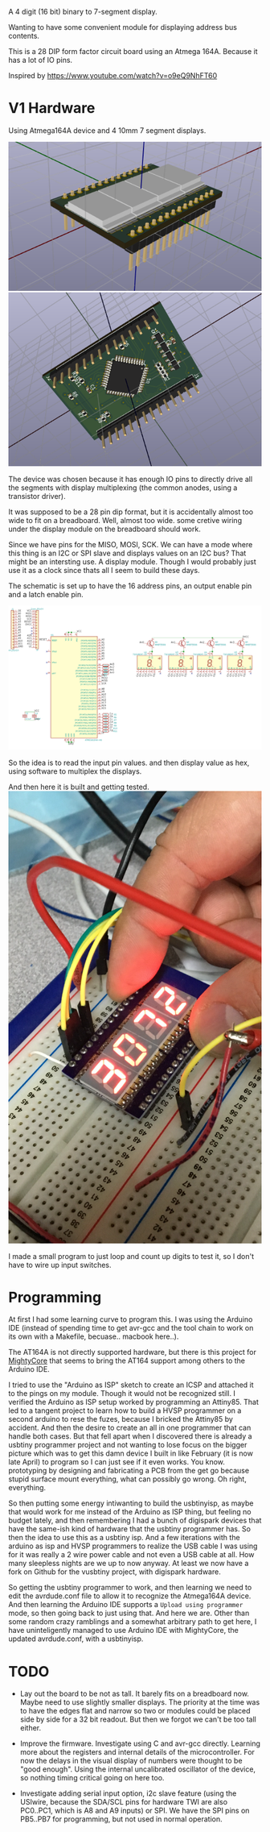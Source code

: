 A 4 digit (16 bit) binary to 7-segment display.

Wanting to have some convenient module for displaying address bus contents.

This is a 28 DIP form factor circuit board using an Atmega 164A. Because it has a lot of IO pins.

Inspired by https://www.youtube.com/watch?v=o9eQ9NhFT60

# V1 Hardware
Using Atmega164A device and 4 10mm 7 segment displays.

![fig1](photos/hex_display1.png)
![fig2](photos/hex_display2.png)

The device was chosen because it has enough IO pins to directly drive all the segments with display multiplexing (the common anodes, using a transistor driver).

It was supposed to be a 28 pin dip format, but it is accidentally almost too wide to fit on a breadboard. Well, almost too wide. some cretive wiring under the display module on the breadboard should work.

Since we have pins for the MISO, MOSI, SCK. We can have a mode where this thing is an I2C or SPI slave and displays values on an I2C bus? That might be an intersting use. A display module. Though I would probably just use it as a clock since thats all I seem to build these days.

The schematic is set up to have the 16 address pins, an output enable pin and a latch enable pin.

![v1 schematic](photos/v1_schematic.png)

So the idea is to read the input pin values. and then display value as hex, using software to multiplex the displays.

And then here it is built and getting tested.
![v1 module](photos/v1_module.png)

I made a small program to just loop and count up digits to test it, so I don't have to wire up input switches.

# Programming
At first I had some learning curve to program this. I was using the Arduino IDE (instead of spending time to get avr-gcc and the tool chain to work on its own with a Makefile, becuase.. macbook here..).

The AT164A is not directly supported hardware, but there is this project for [MightyCore](https://github.com/MCUdude/MightyCore) that seems to bring the AT164 support among others to the Arduino IDE.

I tried to use the "Arduino as ISP" sketch to create an ICSP and attached it to the pings on my module. Though it would not be recognized still.  I verified the Arduino as ISP setup worked by programming an Attiny85. That led to a tangent project to learn how to build a HVSP programmer on a second arduino to rese the fuzes, because I bricked the Attiny85 by accident. And then the desire to create an all in one programmer that can handle both cases. But that fell apart when I discovered there is already a usbtiny programmer project and not wanting to lose focus on the bigger picture which was to get this damn device I built in like February (it is now late April) to program so I can just see if it even works. You know. prototyping by designing and fabricating a PCB from the get go because stupid surface mount everything, what can possibly go wrong. Oh right, everything.

So then putting some energy intiwanting to build the usbtinyisp, as maybe that would work for me instead of the Arduino as ISP thing, but feeling no budget lately, and then remembering I had a bunch of digispark devices that have the same-ish kind of hardware that the usbtiny programmer has. So then the idea to use this as a usbtiny isp. And a few iterations with the arduino as isp and HVSP programmers to realize the USB cable I was using for it was really a 2 wire power cable and not even a USB cable at all. How many sleepless nights are we up to now anyway. At least we now have a fork on Github for the vusbtiny project, with digispark hardware.

So getting the usbtiny programmer to work, and then learning we need to edit the avrdude.conf file to allow it to recognize the Atmega164A device. And then learning the Arduino IDE supports a `Upload using programmer` mode, so then going back to just using that. And here we are. Other than some random crazy ramblings and a somewhat arbitrary path to get here, I have uninteligently managed to use Arduino IDE with MightyCore, the updated avrdude.conf, with a usbtinyisp.

# TODO
* Lay out the board to be not as tall. It barely fits on a breadboard now. Maybe need to use slightly smaller displays. The priority at the time was to have the edges flat and narrow so two or modules could be placed side by side for a 32 bit readout. But then we forgot we can't be too tall either.

* Improve the firmware. Investigate using C and avr-gcc directly. Learning more about the registers and internal details of the microcontroller. For now the delays in the visual display of numbers were thought to be "good enough". Using the internal uncalibrated oscillator of the device, so nothing timing critical going on here too.

* Investigate adding serial input option, i2c slave feature (using the USIwire, because the SDA/SCL pins for hardware TWI are also PC0..PC1, which is A8 and A9 inputs) or SPI. We have the SPI pins on PB5..PB7 for programming, but not used in normal operation.
